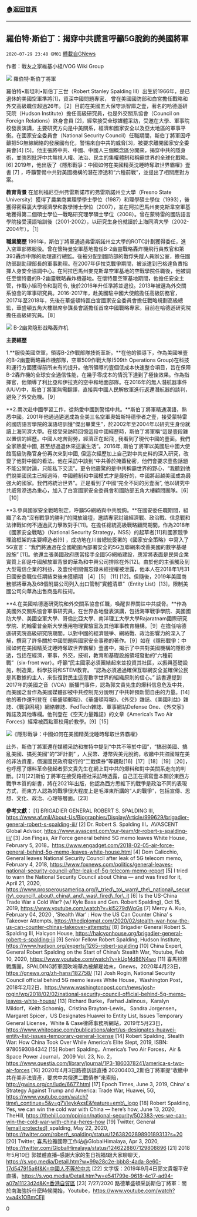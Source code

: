 ###  [:house:返回首頁](https://github.com/ourhimalayas/txt)
---

## 羅伯特·斯伯丁：揭穿中共謊言呼籲5G脫鉤的美國將軍
`2020-07-29 23:48 GM01` [轉載自GNews](https://gnews.org/zh-hant/278930/)

作者：戰友之家維基小組/VOG Wiki Group

![](https://s3.amazonaws.com/gnews-media-offload/wp-content/uploads/2020/07/29010947/Robert-Spalding-5-scaled.jpg) 羅伯特·斯伯丁將軍

羅伯特•斯坦利•斯伯丁三世（Robert Stanley Spalding III）出生於1966年，是已退休的美國空軍準將[1]，資深中國問題專家， 曾在美國國防部和白宮擔任戰略和外交高級職位超過26年。［2］目前在美國五大保守派智庫之壹，著名的哈德遜研究院（Hudson Institute）擔任高級研究員，也是外交關系協會（Council on Foreign Relations）終身會員 [2]，經常接受全球媒體采訪，受邀在大學、軍事院校發表演講，主要研究方向是中美關系，經濟和國家安全以及亞太地區的軍事平衡。在國家安全委員會（National Security Council）任職期間，斯伯丁將軍因呼籲把5G無線網絡的發展國有化，警惕來自中共的威脅[3]，被要求離開國家安全委員會[4] [5]。他主張將中共、中國、中國人三個概念區分開來，揭穿中共的隱身術，並強烈批評中共無視人權、法治、民主的集權體制和稱霸世界的全球化戰略。[6] 2019年，他出版了《隱形戰爭：中國如何在美國精英沈睡時奪取世界霸權》壹書 [7] ，呼籲警惕中共對美國機構的潛在滲透和“六種前戰”，並提出了相關應對方案。

**教育背景**
在加利福尼亞州弗雷斯諾市的弗雷斯諾州立大學（Fresno State University）獲得了農業商業理學學士學位（1987）和理學碩士學位（1993），後獲得密蘇裏大學經濟學和數學博士學位（2007），並在阿拉巴馬州麥克斯韋空軍基地獲得第二個碩士學位—戰略研究理學碩士學位（2008）。曾在蒙特雷的國防語言學院接受漢語培訓後（2001-2002），以研究生身份就讀於上海同濟大學（2002-2004年）。［1］

**職業簡歷**
1991年，斯伯丁將軍通過弗雷斯諾州立大學的ROTC計劃獲得委任，進入空軍部隊服役。曾在懷特曼空軍基地擔任B-2幽靈戰略轟炸機飛行員教官和第393轟炸中隊的助理運行總監。後被分配到國防部的戰俘失蹤人員辦公室，擔任國防部副助理部長的軍事助理。在2007年伊拉克戰爭期間，被派遣到巴格達負責指揮人身安全協調中心。在阿拉巴馬州麥克斯韋空軍基地的空戰學院任職後，他被調任至懷特曼的B-2幽靈戰略轟炸機基地。在懷特曼空軍基地期間，他擔任安全主管，作戰小組司令和副司令, 後於2016年升任準將並退役。2013年被選為外交關系協會的軍事研究員。2016-2017年，赴美國駐中國大使館擔任高級防務官，2017年至2018年，先後在華盛頓特區白宮國家安全委員會擔任戰略規劃高級總監，華盛頓五角大樓聯席參謀長會議擔任首席中國戰略專家。目前在哈德遜研究院擔任高級研究員。［8］

![](https://s3.amazonaws.com/gnews-media-offload/wp-content/uploads/2020/07/29011224/B2-1.jpg) B-2幽灵隐形战略轰炸机

**主要經歷**

1.**服役美國空軍，領導B-2作戰部隊技術革新。**在他的領導下，作為美國唯壹的B-2幽靈戰略轟炸機部隊，空軍509作戰大隊(509th Operations Group)在科技和運行方面獲得前所未有的提升。他所領導的壹個低成本快速整合項目，旨在保障B-2轟炸機的全球安全通信性能，在幾乎零成本的情況下達到了極佳效果。作為指揮官，他領導了利比亞和伊拉克的空中和地面部隊。在2016年的無人潛航器事件(UUV)中，斯伯丁將軍無需翻譯，直接與中國人民解放軍進行返還潛航器的談判，避免了外交危機。［9］

**2.兩次赴中國學習工作，從熱愛中國到警惕中共。**斯伯丁將軍精通漢語，熟悉中國。2001年他通過遴選成為全美三名空軍奧姆斯特德學者之壹，接受蒙特雷的國防語言學院的漢語培訓獲“傑出畢業生”，於2002年至2004年以研究生身份就讀上海同濟大學。在接受采訪時回憶這段中國經歷時，斯伯丁將軍稱“這是壹段難以置信的經歷。中國人吃苦耐勞，經濟正在起飛 , 我看到了現代中國的壹面。我們全家熱愛中國, 甚至想過退休來這裏生活”。2016年, 斯伯丁將軍以美國駐中國大使館高級防務官身份再次來到中國, 但這次經歷加上自己對中共史料的深入研究，改變了他對中國的看法。他在采訪中談到“中共善於掩蓋秘密，他們會要求壹些話題不能公開討論，只能私下交流”。更令他震驚的是中共稱霸世界的野心，“我聽到他們說美國民主已經過時，中國體制和中國模式才是最好的，中國將超越美國成為最強大的國家。我們將統治世界”。正是看到了中國“完全不同的另壹面”, 他以研究中共威脅滲透為重心，加入了白宮國家安全委員會和國防部五角大樓顧問團隊。［6］［10］

**3.參與國家安全戰略制定，呼籲5G網絡與中共脫鉤。**在國安委任職期間，組織了名為“沒有戰爭的勝利”的開放論壇，邀請專家討論經濟戰、政治戰、信息戰和法律戰如何不通過武力擊敗對手[11]。在擔任總統高級戰略顧問期間，作為2018年《國家安全戰略》（National Security Strategy，NSS）的起草者[11]和國家競爭理論框架的主要締造者[9] ，成功地在川普總統簽署的《國家安全策略》中寫入了5G宣言：“我們將通過在全國範圍內部署安全的5G互聯網來改善美國的數字基礎設施” [11]。他還主張美國政府應當接手全國5G網絡建設，應當將表面是民營企業實質上卻是中國解放軍背景的華為和中興公司排除在外[12]。由於他的主張觸及到大型電信企業的利益，及壹份相關備忘錄未經授權被泄露，他本人在2018年1月31日國安委職位任期結束後未獲續期 ［4］［5］ [11] [12]。但隨後，2019年美國商務部將華為及68個附屬公司列入出口管制“實體清單”（Entity List）[13]，限制美國公司向華為出售商品和技術。

**4.在美國哈德遜研究院和外交關系協會任職，喚醒世界關註中共威脅。**作為美國外交關系協會軍事研究員，在世界各地發表演講，包括海軍戰爭學院、美國國防大學、美國空軍大學、哥倫比亞大學、南洋理工大學大學Rajaratnam國際研究學院、約翰霍普金斯大學應用物理實驗室及其他軍事教育機構。［9］在擔任哈德遜研究院高級研究院期間，以對中國的經濟競爭、網絡戰、政治影響力的深入了解，撰寫了許多關於中國問題與國家安全事務的著作。［9］如在《隱形戰爭：中國如何在美國精英沈睡時奪取世界霸權》壹書中，揭示了中共對美國機構的隱形滲透，包括在經濟，軍事，外交，技術，教育和基礎設施領域發動的“六種前戰”（six-front war）。呼籲“民主國家必須團結起來並投資其社區，以振興基礎設施，制造業，科學技術和STEM教育。 ”認為必須通過確保互聯網安全並確保公民是其數據的主人，來恢復對民主這壹數字世界的組織原則的信心。” 該書還提到2017年的美國之音（VOA）斷播門事件，認為郭文貴先生的爆料信息危及中共，而美國之音作為美國媒體卻被中共控制充分說明了中共幹預新聞自由的力量。[14]他的著作還刊登在《華盛頓郵報》、《華盛頓時報》、《外交》雜誌、《美國利益》雜誌、《戰爭困境》網絡雜誌、FedTech雜誌、軍事網站Defense One、《外交家》雜誌及其他專欄。他刊登在《空天力量雜誌》的文章《America’s Two Air Forces》經常被西點軍校用於教學。[9]［15］

![](https://s3.amazonaws.com/gnews-media-offload/wp-content/uploads/2020/07/29011413/Stealth-war-1.jpg)《隱形戰爭：中國如何在美國精英沈睡時奪取世界霸權》

此外，斯伯丁將軍還在媒體采訪和推特中提到“中共不等於中國”，“搞弱美國、搞亂美國、搞死美國”的“3F計劃” ，人民幣、港幣與美元脫鉤，收繳中共盜國賊在美的非法資產，償還國民政府發行的“二戰債券”等觀點[16]［17］［18］［19］［20］，也呼應了爆料革命發起者郭文貴先生在網上對中共的爆料和對中美關系走向的判斷。[21][22]斯伯丁將軍在接受路德社采訪時透露，自己正在撰寫壹本關於東西方戰爭本質的新書，將在2021年出版，他認為西方思維下的戰爭是政治不同的表現方式，而東方人認為的戰爭很大程度上是毛澤東所講的“人的戰爭”，包括宣傳、思想、文化、政治、心理等層面。[23]

**參考文獻：**
[1] BRIGADIER GENERAL ROBERT S. SPALDING III, https://www.af.mil/About-Us/Biographies/Display/Article/999629/brigadier-general-robert-s-spalding-iii/
[2] Dr. Robert S. Spalding III，AVASCENT Global Advisor, https://www.avascent.com/our-team/dr-robert-s-spalding-iii/
[3] Jon Fingas, Air Force general behind 5G memo leaves White House，February 5, 2018，https://www.engadget.com/2018-02-05-air-force-general-behind-5g-memo-leaves-white-house.html
[4] Dom Calicchio, General leaves National Security Council after leak of 5G telecom memo, February 4, 2018, https://www.foxnews.com/politics/general-leaves-national-security-council-after-leak-of-5g-telecom-memo-report
[5] I tried to warn the National Security Council about China — and was fired for it, April 21, 2020, https://www.prosperousamerica.org/i\_tried\_to\_warn\_the\_national\_security\_council\_about\_china\_and\_was\_fired\_for\_it
[6] Is the US-China Trade War a Cold War? (w/ Kyle Bass and Gen. Robert Spalding), Oct 15, 2019, https://www.youtube.com/watch?v=kl5279dWqGs
[7] Mercy A. Kuo, February 04, 2020 , ‘Stealth War’ : How the US Can Counter China’ s Takeover Attempts, https://thediplomat.com/2020/02/stealth-war-how-the-us-can-counter-chinas-takeover-attempts/
[8] Brigadier General Robert S. Spalding III, Halcyon House, https://halcyonhouse.org/brigadier-general-robert-s-spalding-iii
[9] Senior Fellow Robert Spalding, Hudson Institute, https://www.hudson.org/experts/1265-robert-spalding
[10] China Expert, General Robert Spalding on the Start of China’s Stealth War, Youtube, Feb 10, 2020, https://www.youtube.com/watch?v=kUqMd86N4wo
[11] 喜馬拉雅戰鷹團，SPALDING將軍因吹哨華為被解雇始末，Gnews，2020年4月23日，https://gnews.org/zh-hans/182758/
[12] Josh Rogin, National Security Council official behind 5G memo leaves White House，Washington Post，2018年2月2日，https://www.washingtonpost.com/news/josh-rogin/wp/2018/02/02/national-security-council-official-behind-5g-memo-leaves-white-house/
[13] Richard Burke，Farhad Jalinous，Karalyn Mildorf，Keith Schomig，Cristina Brayton-Lewis， Sandra Jorgensen，Margaret Spicer，US Designates Huawei to Entity List, Issues Temporary General License，White & Case律師事務所網站，2019年5月23日， https://www.whitecase.com/publications/alert/us-designates-huawei-entity-list-issues-temporary-general-license
[14] Robert Spalding, Stealth War: How China Took Over While America’s Elite Slept, 2019, ISBN: 9780593084342
[15] Robert Spalding，America’s Two Air Forces，Air & Space Power Journal，2009 Vol. 23, No. 2，https://www.questia.com/library/journal/1P3-1860378241/america-s-two-air-forces
[16] 2020年4月3日路德訪談直播 20200403\_2斯伯丁將軍提“收繳中共在美非法資產，要求中共償還二戰債券”來索賠，http://gwins.org/cn/lude/6677.html
[17] Epoch Times, June 3, 2019, China’ s Strategy Against Trump and America: Trade War, Huawei, 5G, https://www.youtube.com/watch?time\_continue=5&v=g7VIeykAxsE&feature=emb\_logo
[18] Robert Spalding, Yes, we can win the cold war with China — here’s how, June 13, 2020, TheHill, https://thehill.com/opinion/national-security/502383-yes-we-can-win-the-cold-war-with-china-heres-how
[19] Twitter, General [\[email protected\]](/cdn-cgi/l/email-protection)\_spalding, May 22, 2020, https://twitter.com/robert\_spalding/status/1263820289890189313?s=20
[20] Twitter, 喜馬拉雅國際工作站@GlobalHimalaya, Apr 3, 2020, https://twitter.com/GlobalHimalaya/status/1246228807129808896
[21] 2018年5月10日 郭媒體直播–感謝大家的生日祝福!跟大家聊聊天， https://s.vog.media/Detail.htm?w=99a28c2e-bbb8-4ada-8e60-17d547915a6f&K=中國人不等於中共
[22] 文字版：2019年9月4日郭文貴報平安直播，https://s.vog.media/Detail.htm?w=e541799e-9618-4c17-ad94-a07a11123d2d&K=香港自貿區
[23] 7/27/2020 路德華盛頓采訪斯伯丁將軍：關於南海強拆什麽時候開始，Youtube，https://www.youtube.com/watch?v=a4k1OBmCEjI

0
